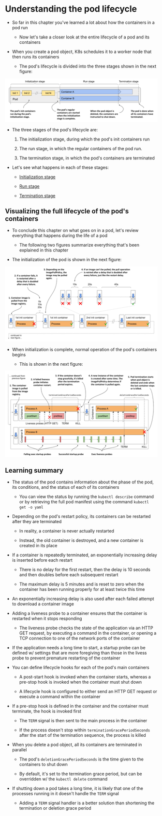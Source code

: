 # Understanding the pod lifecycle

* So far in this chapter you've learned a lot about how the containers in a pod run

  * Now let's take a closer look at the entire lifecycle of a pod and its containers

* When you create a pod object, K8s schedules it to a worker node that then runs its containers

  * The pod's lifecycle is divided into the three stages shown in the next figure:

![Fig.1 The three stages of the pod's lifecycle](../../../../../img/kubernetes-in-action.demo/chpt06/section04/pod-lifecycle/diag01.png)

* The three stages of the pod's lifecycle are:

  1. The initialization stage, during which the pod's init containers run

  2. The run stage, in which the regular containers of the pod run.

  3. The termination stage, in which the pod's containers are terminated

* Let's see what happens in each of these stages:

  * [Initialization stage](./initialization-stage/README.md)

  * [Run stage](./run-stage/README.md)

  * [Termination stage](./termination-stage/README.md)

## Visualizing the full lifecycle of the pod's containers

* To conclude this chapter on what goes on in a pod, let's review everything that happens during the life of a pod

  * The following two figures summarize everything that's been explained in this chapter

* The initialization of the pod is shown in the next figure:

![Fig. 2 Complete overview of the pod's initialization stage](../../../../../img/kubernetes-in-action.demo/chpt06/section04/pod-lifecycle/diag02.png)

* When initialization is complete, normal operation of the pod's containers begins

  * This is shown in the next figure:

![Fig. 3 Complete overview of the pod's normal operation](../../../../../img/kubernetes-in-action.demo/chpt06/section04/pod-lifecycle/diag03.png)

## Learning summary

* The status of the pod contains information about the phase of the pod, its conditions, and the status of each of its containers

  * You can view the status by running the `kubectl describe` command or by retrieving the full pod manifest using the command `kubectl get -o yaml`

* Depending on the pod's restart policy, its containers can be restarted after they are terminated

  * In reality, a container is never actually restarted

  * Instead, the old container is destroyed, and a new container is created in its place

* If a container is repeatedly terminated, an exponentially increasing delay is inserted before each restart

  * There is no delay for the first restart, then the delay is 10 seconds and then doubles before each subsequent restart

  * The maximum delay is 5 minutes and is reset to zero when the container has been running properly for at least twice this time

* An exponentially increasing delay is also used after each failed attempt to download a container image

* Adding a liveness probe to a container ensures that the container is restarted when it stops responding

  * The liveness probe checks the state of the application via an HTTP GET request, by executing a command in the container, or opening a TCP connection to one of the network ports of the container

* If the application needs a long time to start, a startup probe can be defined w/ settings that are more foregiving than those in the livess probe to prevent premature restarting of the container

* You can define lifecycle hooks for each of the pod's main containers

  * A post-start hook is invoked when the container starts, whereas a pre-stop hook is invoked when the container must shut down

  * A lifecycle hook is configured to either send an HTTP GET request or execute a command within the container

* If a pre-stop hook is defined in the container and the container must terminate, the hook is invoked first

  * The `TERM` signal is then sent to the main process in the container

  * If the process doesn't stop within `terminationGracePeriodSeconds` after the start of the termination sequence, the process is killed

* When you delete a pod object, all its containers are terminated in parallel

  * The pod's `deletionGracePeriodSeconds` is the time given to the containers to shut down

  * By default, it's set to the termination grace period, but can be overridden w/ the `kubectl delete` command

* If shutting down a pod takes a long time, it is likely that one of the processes running in it doesn't handle the `TERM` signal

  * Adding a `TERM` signal handler is a better solution than shortening the termination or deletion grace period
